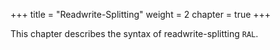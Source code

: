 +++
title = "Readwrite-Splitting"
weight = 2
chapter = true
+++

This chapter describes the syntax of readwrite-splitting `RAL`.

